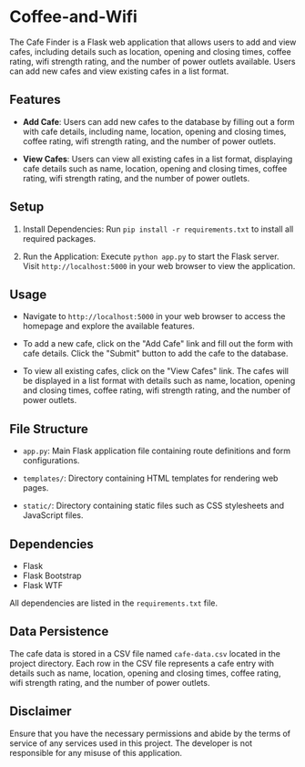 # Coffee-and-Wifi

The Cafe Finder is a Flask web application that allows users to add and view cafes, including details such as location, opening and closing times, coffee rating, wifi strength rating, and the number of power outlets available. Users can add new cafes and view existing cafes in a list format.

## Features

- **Add Cafe**: Users can add new cafes to the database by filling out a form with cafe details, including name, location, opening and closing times, coffee rating, wifi strength rating, and the number of power outlets.

- **View Cafes**: Users can view all existing cafes in a list format, displaying cafe details such as name, location, opening and closing times, coffee rating, wifi strength rating, and the number of power outlets.

## Setup

1. Install Dependencies: Run `pip install -r requirements.txt` to install all required packages.

2. Run the Application: Execute `python app.py` to start the Flask server. Visit `http://localhost:5000` in your web browser to view the application.

## Usage

- Navigate to `http://localhost:5000` in your web browser to access the homepage and explore the available features.

- To add a new cafe, click on the "Add Cafe" link and fill out the form with cafe details. Click the "Submit" button to add the cafe to the database.

- To view all existing cafes, click on the "View Cafes" link. The cafes will be displayed in a list format with details such as name, location, opening and closing times, coffee rating, wifi strength rating, and the number of power outlets.

## File Structure

- `app.py`: Main Flask application file containing route definitions and form configurations.

- `templates/`: Directory containing HTML templates for rendering web pages.

- `static/`: Directory containing static files such as CSS stylesheets and JavaScript files.

## Dependencies

- Flask
- Flask Bootstrap
- Flask WTF

All dependencies are listed in the `requirements.txt` file.

## Data Persistence

The cafe data is stored in a CSV file named `cafe-data.csv` located in the project directory. Each row in the CSV file represents a cafe entry with details such as name, location, opening and closing times, coffee rating, wifi strength rating, and the number of power outlets.

## Disclaimer

Ensure that you have the necessary permissions and abide by the terms of service of any services used in this project. The developer is not responsible for any misuse of this application.

